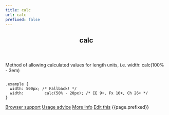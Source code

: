 ```yaml
---
title: calc
url: calc
prefixed: false
---
```


<article id="calc" class="feature prefix-{{page.prefixed}}">
	<header class="feature__header">
		<h2>calc</h2>
	</header>
	<p class="feature__description">
		Method of allowing calculated values for length units, i.e. width: calc(100% - 3em)
	</p>
<pre class="feature__code"><code>
.example {
  width: 500px; /* Fallback! */
  width:         calc(50% - 20px); /* IE 9+, Fx 16+, Ch 26+ */
}
</code></pre>
	<footer class="feature__footer">
		<a href="http://caniuse.com/calc">Browser support</a> 
		<a href="http://html5please.com/#calc">Usage advice</a> 
		<a href="http://hacks.mozilla.org/2010/06/css3-calc/">More info</a> 
		<a href="https://github.com/davidhund/shouldiprefix/blob/master/_posts/{{page.date | date: "%Y-%m-%d"}}-{{page.title}}.md">Edit this</a> 
		<span class="feature__prefix">{{page.prefixed}}</span>
	</footer>
</article>
